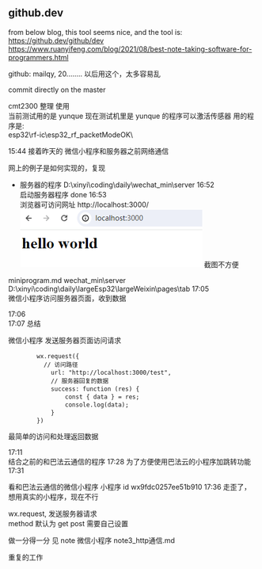 ## github.dev
from below blog, this tool seems nice, and the tool is: https://github.dev/github/dev
https://www.ruanyifeng.com/blog/2021/08/best-note-taking-software-for-programmers.html

github: mailqy, 20........
以后用这个，太多容易乱

commit directly on the master

cmt2300 整理 
使用    
当前测试用的是 yunque
现在测试机里是 yunque 的程序可以激活传感器
用的程序是:  
esp32\rf-ic\esp32_rf_packetModeOK\


15:44   接着昨天的 
微信小程序和服务器之前网络通信

 网上的例子是如何实现的，复现
- 服务器的程序
D:\xinyi\coding\daily\wechat_min\server
16:52     
启动服务器程序 done 16:53   
浏览器可访问网址 http://localhost:3000/
![node-server](image.png)
截图不方便


miniprogram.md
wechat_min\server
D:\xinyi\coding\daily\largeEsp32\largeWeixin\pages\tab
17:05   
微信小程序访问服务器页面，收到数据

17:06  
17:07   总结

微信小程序
发送服务器页面访问请求
```
        wx.request({
          // 访问路径
            url: "http://localhost:3000/test",
            // 服务器回复的数据
            success: function (res) {
                const { data } = res;
                console.log(data);
            }
        })
```
最简单的访问和处理返回数据

17:11   
结合之前的和巴法云通信的程序
17:28   为了方便使用巴法云的小程序加跳转功能
17:31   

看和巴法云通信的微信小程序
小程序 id  wx9fdc0257ee51b910
17:36   走歪了，想用真实的小程序，现在不行

wx.request, 发送服务器请求  
method 默认为 get 
post  需要自己设置

做一分得一分
见 note 微信小程序 note3_http通信.md

重复的工作

































